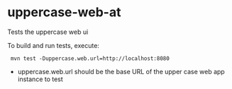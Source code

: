 # uppercase-web-at
Tests the uppercase web ui

To build and run tests, execute:

     mvn test -Duppercase.web.url=http://localhost:8080

* uppercase.web.url should be the base URL of the upper case web app instance to test